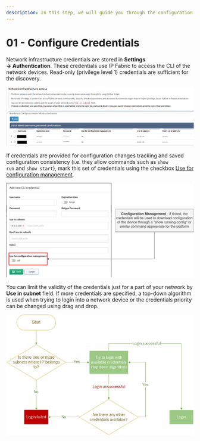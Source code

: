 ```yaml
---
description: In this step, we will guide you through the configuration of the credentials.
---
```


# 01 - Configure Credentials

Network infrastructure credentials are stored in **Settings → Authentication**. These credentials use IP Fabric to access the CLI of the network devices. Read-only (privilege level 1) credentials are sufficient for the discovery.

![Network credentials](credentials.png)

If credentials are provided for configuration changes tracking and saved configuration consistency (i.e. they allow commands such as `show run` and `show start`), mark this set of credentials using the checkbox [Use for configuration management](../../../IP_Fabric_Settings/advanced/configuration_management.md).

![Network credentials](credentials_cfg_mgmt.png)

You can limit the validity of the credentials just for a part of your network by **Use in subnet** field. If more credentials are specified, a top-down algorithm is used when trying to login into a network device or the credentials priority can be changed using drag and drop.

![Network credentials flow](credentials_flow.jpg)
